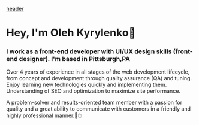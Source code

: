 [header](https://github.com/o-k-88/o-k-88/blob/main/assets/csm-centre-finance-technology-regulation-883x432-76236be067.jpg)


# Hey, I'm Oleh Kyrylenko👋

### I work as a front-end developer with UI/UX design skills (front-end designer). I'm based in Pittsburgh,PA

Over 4 years of experience in all stages of the web development lifecycle, from concept and development through quality assurance (QA) and tuning. Enjoy learning new technologies quickly and implementing them. Understanding of SEO and optimization to maximize site performance.

A problem-solver and results-oriented team member with a passion for quality and a great ability to communicate with customers in a friendly and highly professional manner.💽🖱️








